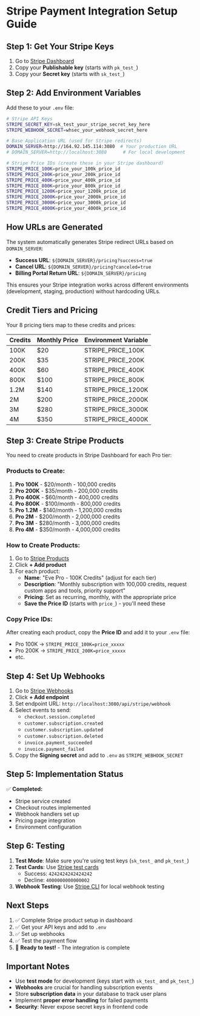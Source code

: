 # Stripe Payment Integration Setup Guide

## Step 1: Get Your Stripe Keys

1. Go to [Stripe Dashboard](https://dashboard.stripe.com/apikeys)
2. Copy your **Publishable key** (starts with `pk_test_`)
3. Copy your **Secret key** (starts with `sk_test_`)

## Step 2: Add Environment Variables

Add these to your `.env` file:

```bash
# Stripe API Keys
STRIPE_SECRET_KEY=sk_test_your_stripe_secret_key_here
STRIPE_WEBHOOK_SECRET=whsec_your_webhook_secret_here

# Base Application URL (used for Stripe redirects)
DOMAIN_SERVER=http://164.92.145.114:3080  # Your production URL
# DOMAIN_SERVER=http://localhost:3080      # For local development

# Stripe Price IDs (create these in your Stripe dashboard)
STRIPE_PRICE_100K=price_your_100k_price_id
STRIPE_PRICE_200K=price_your_200k_price_id
STRIPE_PRICE_400K=price_your_400k_price_id
STRIPE_PRICE_800K=price_your_800k_price_id
STRIPE_PRICE_1200K=price_your_1200k_price_id
STRIPE_PRICE_2000K=price_your_2000k_price_id
STRIPE_PRICE_3000K=price_your_3000k_price_id
STRIPE_PRICE_4000K=price_your_4000k_price_id
```

## How URLs are Generated

The system automatically generates Stripe redirect URLs based on `DOMAIN_SERVER`:

- **Success URL**: `${DOMAIN_SERVER}/pricing?success=true`
- **Cancel URL**: `${DOMAIN_SERVER}/pricing?canceled=true`
- **Billing Portal Return URL**: `${DOMAIN_SERVER}/pricing`

This ensures your Stripe integration works across different environments (development, staging, production) without hardcoding URLs.

## Credit Tiers and Pricing

Your 8 pricing tiers map to these credits and prices:

| Credits | Monthly Price | Environment Variable |
|---------|---------------|---------------------|
| 100K    | $20          | STRIPE_PRICE_100K   |
| 200K    | $35          | STRIPE_PRICE_200K   |
| 400K    | $60          | STRIPE_PRICE_400K   |
| 800K    | $100         | STRIPE_PRICE_800K   |
| 1.2M    | $140         | STRIPE_PRICE_1200K  |
| 2M      | $200         | STRIPE_PRICE_2000K  |
| 3M      | $280         | STRIPE_PRICE_3000K  |
| 4M      | $350         | STRIPE_PRICE_4000K  |

## Step 3: Create Stripe Products

You need to create products in Stripe Dashboard for each Pro tier:

### Products to Create:

1. **Pro 100K** - $20/month - 100,000 credits
2. **Pro 200K** - $35/month - 200,000 credits  
3. **Pro 400K** - $60/month - 400,000 credits
4. **Pro 800K** - $100/month - 800,000 credits
5. **Pro 1.2M** - $140/month - 1,200,000 credits
6. **Pro 2M** - $200/month - 2,000,000 credits
7. **Pro 3M** - $280/month - 3,000,000 credits
8. **Pro 4M** - $350/month - 4,000,000 credits

### How to Create Products:

1. Go to [Stripe Products](https://dashboard.stripe.com/products)
2. Click **+ Add product**
3. For each product:
   - **Name**: "Eve Pro - 100K Credits" (adjust for each tier)
   - **Description**: "Monthly subscription with 100,000 credits, request custom apps and tools, priority support"
   - **Pricing**: Set as recurring, monthly, with the appropriate price
   - **Save the Price ID** (starts with `price_`) - you'll need these

### Copy Price IDs:
After creating each product, copy the **Price ID** and add it to your `.env` file:
- Pro 100K → `STRIPE_PRICE_100K=price_xxxxx`
- Pro 200K → `STRIPE_PRICE_200K=price_xxxxx`
- etc.

## Step 4: Set Up Webhooks

1. Go to [Stripe Webhooks](https://dashboard.stripe.com/webhooks)
2. Click **+ Add endpoint**
3. Set endpoint URL: `http://localhost:3080/api/stripe/webhook`
4. Select events to send:
   - `checkout.session.completed`
   - `customer.subscription.created`
   - `customer.subscription.updated`
   - `customer.subscription.deleted`
   - `invoice.payment_succeeded`
   - `invoice.payment_failed`
5. Copy the **Signing secret** and add to `.env` as `STRIPE_WEBHOOK_SECRET`

## Step 5: Implementation Status

✅ **Completed:**
- Stripe service created
- Checkout routes implemented
- Webhook handlers set up
- Pricing page integration
- Environment configuration

## Step 6: Testing

1. **Test Mode**: Make sure you're using test keys (`sk_test_` and `pk_test_`)
2. **Test Cards**: Use [Stripe test cards](https://stripe.com/docs/testing#cards)
   - Success: `4242424242424242`
   - Decline: `4000000000000002`
3. **Webhook Testing**: Use [Stripe CLI](https://stripe.com/docs/stripe-cli) for local webhook testing

## Next Steps

1. ✅ Complete Stripe product setup in dashboard
2. ✅ Get your API keys and add to `.env`
3. ✅ Set up webhooks
4. ✅ Test the payment flow
5. 🔄 **Ready to test!** - The integration is complete

## Important Notes

- Use **test mode** for development (keys start with `sk_test_` and `pk_test_`)
- **Webhooks** are crucial for handling subscription events
- Store **subscription data** in your database to track user plans
- Implement **proper error handling** for failed payments
- **Security**: Never expose secret keys in frontend code 